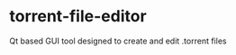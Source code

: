 torrent-file-editor
===================

Qt based GUI tool designed to create and edit .torrent files
